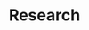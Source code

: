 ---
title: "Research"
description: "My working papers and articles on monetary policy, financial frictions, international macroeconomics, and DSGE models."
---